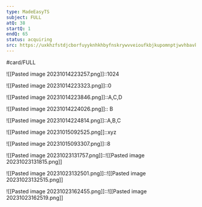 ```yaml
---
type: MadeEasyTS
subject: FULL
atQ: 38
startQ: 1
endQ: 65
status: acquiring
src: https://uxkhzfstdjcborfuyyknhkhbyfnskrywvveioufkbjkupomnptjwvhbavkysuhi.vercel.app/me/test.html?pageName=timeManagementReport&testid=5187&t=a&testType=2&data=eyJuYW1lIjoiQmFzaWMgTGV2ZWwgRnVsbCBTeWxsYWJ1cyBUZXN0IC0xIChHQVRFIDIwMjMpIn0=
---
```

#card/FULL

![[Pasted image 20231014223257.png]]::1024

![[Pasted image 20231014223323.png]]::0

![[Pasted image 20231014223846.png]]::A,C,D <!--SR:!2024-01-22,26,238-->

![[Pasted image 20231014224026.png]]:: B

![[Pasted image 20231014224814.png]]::A,B,C

![[Pasted image 20231015092525.png]]::xyz <!--SR:!2024-01-18,3,209-->

![[Pasted image 20231015093307.png]]::8

![[Pasted image 20231023131757.png]]::![[Pasted image 20231023131815.png]] <!--SR:!2024-02-24,59,310-->


![[Pasted image 20231023132501.png]]::![[Pasted image 20231023132515.png]] <!--SR:!2024-08-20,218,330-->

![[Pasted image 20231023162455.png]]::![[Pasted image 20231023162519.png]] <!--SR:!2024-02-29,63,310-->


